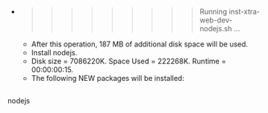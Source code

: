 * >>>>>>>>> Running inst-xtra-web-dev-nodejs.sh ...
  * After this operation, 187 MB of additional disk space will be used.
  * Install nodejs.
  * Disk size = 7086220K. Space Used = 222268K. Runtime = 00:00:00:15.
  * The following NEW packages will be installed:
  ```bash
nodejs
  ```
